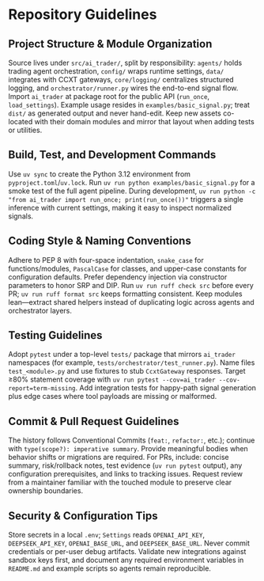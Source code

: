 # Repository Guidelines

## Project Structure & Module Organization
Source lives under `src/ai_trader/`, split by responsibility: `agents/` holds trading agent orchestration, `config/` wraps runtime settings, `data/` integrates with CCXT gateways, `core/logging/` centralizes structured logging, and `orchestrator/runner.py` wires the end-to-end signal flow. Import `ai_trader` at package root for the public API (`run_once`, `load_settings`). Example usage resides in `examples/basic_signal.py`; treat `dist/` as generated output and never hand-edit. Keep new assets co-located with their domain modules and mirror that layout when adding tests or utilities.

## Build, Test, and Development Commands
Use `uv sync` to create the Python 3.12 environment from `pyproject.toml`/`uv.lock`. Run `uv run python examples/basic_signal.py` for a smoke test of the full agent pipeline. During development, `uv run python -c "from ai_trader import run_once; print(run_once())"` triggers a single inference with current settings, making it easy to inspect normalized signals.

## Coding Style & Naming Conventions
Adhere to PEP 8 with four-space indentation, `snake_case` for functions/modules, `PascalCase` for classes, and upper-case constants for configuration defaults. Prefer dependency injection via constructor parameters to honor SRP and DIP. Run `uv run ruff check src` before every PR; `uv run ruff format src` keeps formatting consistent. Keep modules lean—extract shared helpers instead of duplicating logic across agents and orchestrator layers.

## Testing Guidelines
Adopt `pytest` under a top-level `tests/` package that mirrors `ai_trader` namespaces (for example, `tests/orchestrator/test_runner.py`). Name files `test_<module>.py` and use fixtures to stub `CcxtGateway` responses. Target ≥80% statement coverage with `uv run pytest --cov=ai_trader --cov-report=term-missing`. Add integration tests for happy-path signal generation plus edge cases where tool payloads are missing or malformed.

## Commit & Pull Request Guidelines
The history follows Conventional Commits (`feat:`, `refactor:`, etc.); continue with `type(scope?): imperative summary`. Provide meaningful bodies when behavior shifts or migrations are required. For PRs, include: concise summary, risk/rollback notes, test evidence (`uv run pytest` output), any configuration prerequisites, and links to tracking issues. Request review from a maintainer familiar with the touched module to preserve clear ownership boundaries.

## Security & Configuration Tips
Store secrets in a local `.env`; `Settings` reads `OPENAI_API_KEY`, `DEEPSEEK_API_KEY`, `OPENAI_BASE_URL`, and `DEEPSEEK_BASE_URL`. Never commit credentials or per-user debug artifacts. Validate new integrations against sandbox keys first, and document any required environment variables in `README.md` and example scripts so agents remain reproducible.
